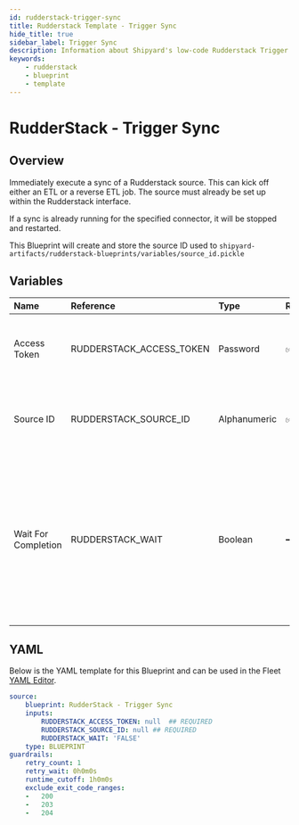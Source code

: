 ```yaml
---
id: rudderstack-trigger-sync
title: Rudderstack Template - Trigger Sync
hide_title: true
sidebar_label: Trigger Sync
description: Information about Shipyard's low-code Rudderstack Trigger Sync blueprint. Immediately trigger a sync of a RudderStack source. 
keywords:
    - rudderstack
    - blueprint
    - template
---
```


# RudderStack - Trigger Sync

## Overview
Immediately execute a sync of a Rudderstack source. This can kick off either an ETL or a reverse ETL job. The source must already be set up within the Rudderstack interface.

If a sync is already running for the specified connector, it will be stopped and restarted.

This Blueprint will create and store the source ID used to `shipyard-artifacts/rudderstack-blueprints/variables/source_id.pickle`


## Variables

| Name                | Reference                | Type         | Required           | Default | Options | Description                                                                                                                                               |
|:--------------------|:-------------------------|:-------------|:-------------------|:--------|:--------|:----------------------------------------------------------------------------------------------------------------------------------------------------------|
| Access Token        | RUDDERSTACK_ACCESS_TOKEN | Password     | :white_check_mark: | -       | -       | The access token associated with your Rudderstack account.                                                                                                |
| Source ID           | RUDDERSTACK_SOURCE_ID    | Alphanumeric | :white_check_mark: | -       | -       | The ID of the Rudderstack source you want to refresh.                                                                                                     |
| Wait For Completion | RUDDERSTACK_WAIT         | Boolean      | :heavy_minus_sign: | `FALSE` | -       | Enable if you want the vessel to wait until the sync job is successfully completed. Otherwise, the vessel will only initiate the sync job without waiting |


## YAML
Below is the YAML template for this Blueprint and can be used in the Fleet [YAML Editor](../../reference/fleets/yaml-editor.md).
```yaml
source:
    blueprint: RudderStack - Trigger Sync
    inputs:
        RUDDERSTACK_ACCESS_TOKEN: null  ## REQUIRED
        RUDDERSTACK_SOURCE_ID: null ## REQUIRED
        RUDDERSTACK_WAIT: 'FALSE'
    type: BLUEPRINT
guardrails:
    retry_count: 1
    retry_wait: 0h0m0s
    runtime_cutoff: 1h0m0s
    exclude_exit_code_ranges:
    -   200
    -   203
    -   204

```
